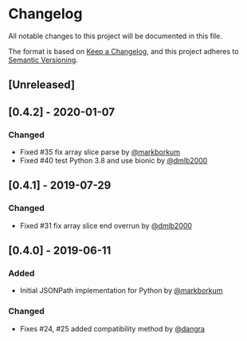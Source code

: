 # Changelog
All notable changes to this project will be documented in this file.

The format is based on [Keep a Changelog](https://keepachangelog.com/en/1.0.0/),
and this project adheres to [Semantic Versioning](https://semver.org/spec/v2.0.0.html).

## [Unreleased]

## [0.4.2] - 2020-01-07
### Changed
- Fixed #35 fix array slice parse by [@markborkum](https://github.com/markborkum)
- Fixed #40 test Python 3.8 and use bionic by [@dmlb2000](https://github.com/dmlb2000)

## [0.4.1] - 2019-07-29
### Changed
- Fixed #31 fix array slice end overrun by [@dmlb2000](https://github.com/dmlb2000)

## [0.4.0] - 2019-06-11
### Added
- Initial JSONPath implementation for Python by [@markborkum](https://github.com/markborkum)

### Changed
- Fixes #24, #25 added compatibility method by [@dangra](https://github.com/dangra)
